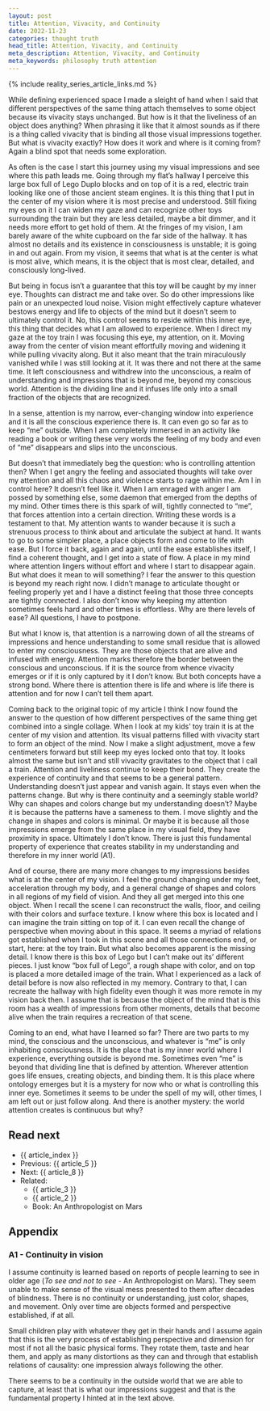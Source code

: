 ```yaml
---
layout: post
title: Attention, Vivacity, and Continuity
date: 2022-11-23
categories: thought truth
head_title: Attention, Vivacity, and Continuity
meta_description: Attention, Vivacity, and Continuity
meta_keywords: philosophy truth attention
---
```


{% include reality_series_article_links.md %}

While defining experienced space I made a sleight of hand when I said that different perspectives of the same thing attach themselves to some object because its vivacity stays unchanged. But how is it that the liveliness of an object does anything? When phrasing it like that it almost sounds as if there is a thing called vivacity that is binding all those visual impressions together. But what is vivacity exactly? How does it work and where is it coming from? Again a blind spot that needs some exploration.

As often is the case I start this journey using my visual impressions and see where this path leads me. Going through my flat’s hallway I perceive this large box full of Lego Duplo blocks and on top of it is a red, electric train looking like one of those ancient steam engines. It is this thing that I put in the center of my vision where it is most precise and understood. Still fixing my eyes on it I can widen my gaze and can recognize other toys surrounding the train but they are less detailed, maybe a bit dimmer, and it needs more effort to get hold of them. At the fringes of my vision, I am barely aware of the white cupboard on the far side of the hallway. It has almost no details and its existence in consciousness is unstable; it is going in and out again. From my vision, it seems that what is at the center is what is most alive, which means, it is the object that is most clear, detailed, and consciously long-lived.

But being in focus isn’t a guarantee that this toy will be caught by my inner eye. Thoughts can distract me and take over. So do other impressions like pain or an unexpected loud noise. Vision might effectively capture whatever bestows energy and life to objects of the mind but it doesn’t seem to ultimately control it. No, this control seems to reside within this inner eye, this thing that decides what I am allowed to experience. When I direct my gaze at the toy train I was focusing this eye, my attention, on it. Moving away from the center of vision meant effortfully moving and widening it while pulling vivacity along. But it also meant that the train miraculously vanished while I was still looking at it. It was there and not there at the same time. It left consciousness and withdrew into the unconscious, a realm of understanding and impressions that is beyond me, beyond my conscious world. Attention is the dividing line and it infuses life only into a small fraction of the objects that are recognized.

In a sense, attention is my narrow, ever-changing window into experience and it is all the conscious experience there is. It can even go so far as to keep “me” outside. When I am completely immersed in an activity like reading a book or writing these very words the feeling of my body and even of “me” disappears and slips into the unconscious.

But doesn’t that immediately beg the question: who is controlling attention then? When I get angry the feeling and associated thoughts will take over my attention and all this chaos and violence starts to rage within me. Am I in control here? It doesn’t feel like it. When I am enraged with anger I am possed by something else, some daemon that emerged from the depths of my mind. Other times there is this spark of will, tightly connected to “me”, that forces attention into a certain direction. Writing these words is a testament to that. My attention wants to wander because it is such a strenuous process to think about and articulate the subject at hand. It wants to go to some simpler place, a place objects form and come to life with ease. But I force it back, again and again, until the ease establishes itself, I find a coherent thought, and I get into a state of flow. A place in my mind where attention lingers without effort and where I start to disappear again. But what does it mean to will something? I fear the answer to this question is beyond my reach right now. I didn’t manage to articulate thought or feeling properly yet and I have a distinct feeling that those three concepts are tightly connected. I also don’t know why keeping my attention sometimes feels hard and other times is effortless. Why are there levels of ease? All questions, I have to postpone.

But what I know is, that attention is a narrowing down of all the streams of impressions and hence understanding to some small residue that is allowed to enter my consciousness. They are those objects that are alive and infused with energy. Attention marks therefore the border between the conscious and unconscious. If it is the source from whence vivacity emerges or if it is only captured by it I don’t know. But both concepts have a strong bond. Where there is attention there is life and where is life there is attention and for now I can’t tell them apart.

Coming back to the original topic of my article I think I now found the answer to the question of how different perspectives of the same thing get combined into a single collage. When I look at my kids’ toy train it is at the center of my vision and attention. Its visual patterns filled with vivacity start to form an object of the mind. Now I make a slight adjustment, move a few centimeters forward but still keep my eyes locked onto that toy. It looks almost the same but isn’t and still vivacity gravitates to the object that I call a train. Attention and liveliness continue to keep their bond. They create the experience of continuity and that seems to be a general pattern. Understanding doesn’t just appear and vanish again. It stays even when the patterns change. But why is there continuity and a seemingly stable world? Why can shapes and colors change but my understanding doesn’t? Maybe it is because the patterns have a sameness to them. I move slightly and the change in shapes and colors is minimal. Or maybe it is because all those impressions emerge from the same place in my visual field, they have proximity in space. Ultimately I don’t know. There is just this fundamental property of experience that creates stability in my understanding and therefore in my inner world (A1).

And of course, there are many more changes to my impressions besides what is at the center of my vision. I feel the ground changing under my feet, acceleration through my body, and a general change of shapes and colors in all regions of my field of vision. And they all get merged into this one object. When I recall the scene I can reconstruct the walls, floor, and ceiling with their colors and surface texture. I know where this box is located and I can imagine the train sitting on top of it. I can even recall the change of perspective when moving about in this space. It seems a myriad of relations got established when I took in this scene and all those connections end, or start, here: at the toy train. But what also becomes apparent is the missing detail. I know there is this box of Lego but I can’t make out its’ different pieces. I just know “box full of Lego”, a rough shape with color, and on top is placed a more detailed image of the train. What I experienced as a lack of detail before is now also reflected in my memory. Contrary to that, I can recreate the hallway with high fidelity even though it was more remote in my vision back then. I assume that is because the object of the mind that is this room has a wealth of impressions from other moments, details that become alive when the train requires a recreation of that scene.

Coming to an end, what have I learned so far? There are two parts to my mind, the conscious and the unconscious, and whatever is “me” is only inhabiting consciousness. It is the place that is my inner world where I experience, everything outside is beyond me. Sometimes even “me” is beyond that dividing line that is defined by attention. Wherever attention goes life ensues, creating objects, and binding them. It is this place where ontology emerges but it is a mystery for now who or what is controlling this inner eye. Sometimes it seems to be under the spell of my will, other times, I am left out or just follow along. And there is another mystery: the world attention creates is continuous but why?

## Read next
* {{ article_index }}
* Previous: {{ article_5 }}
* Next: {{ article_8 }}
* Related:
	* {{ article_3 }}
	* {{ article_2 }}
	* Book: An Anthropologist on Mars

## Appendix
### A1 - Continuity in vision
I assume continuity is learned based on reports of people learning to see in older age (*To see and not to see* - An Anthropologist on Mars). They seem unable to make sense of the visual mess presented to them after decades of blindness. There is no continuity or understanding, just color, shapes, and movement. Only over time are objects formed and perspective established, if at all.

Small children play with whatever they get in their hands and I assume again that this is the very process of establishing perspective and dimension for most if not all the basic physical forms. They rotate them, taste and hear them, and apply as many distortions as they can and through that establish relations of causality: one impression always following the other.

There seems to be a continuity in the outside world that we are able to capture, at least that is what our impressions suggest and that is the fundamental property I hinted at in the text above.